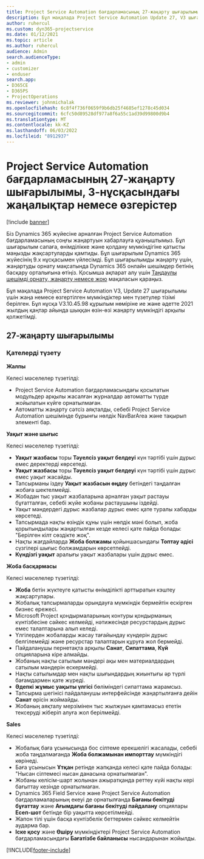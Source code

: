 ```yaml
---
title: Project Service Automation бағдарламасының 27-жаңарту шығарылымы, 3-нұсқасындағы жаңалықтар немесе өзгерістер
description: Бұл мақалада Project Service Automation Update 27, V3 шығарылымында қолжетімді мүмкіндіктер мен түзетулер тізімі берілген.
author: ruhercul
ms.custom: dyn365-projectservice
ms.date: 01/12/2021
ms.topic: article
ms.author: ruhercul
audience: Admin
search.audienceType:
- admin
- customizer
- enduser
search.app:
- D365CE
- D365PS
- ProjectOperations
ms.reviewer: johnmichalak
ms.openlocfilehash: 6c8f4f736f0659f9b6db25f4685ef1278c45d034
ms.sourcegitcommit: 6cfc50d89528df977a8f6a55c1ad39d99800d9b4
ms.translationtype: MT
ms.contentlocale: kk-KZ
ms.lasthandoff: 06/03/2022
ms.locfileid: "8912937"
---
```

# <a name="whats-new-or-changed-in-project-service-automation-update-release-27-v3"></a>Project Service Automation бағдарламасының 27-жаңарту шығарылымы, 3-нұсқасындағы жаңалықтар немесе өзгерістер

[!include [banner](../includes/psa-now-project-operations.md)]

Біз Dynamics 365 жүйесіне арналған Project Service Automation бағдарламасының соңғы жаңартуын хабарлауға қуаныштымыз. Бұл шығарылым сапаға, өнімділікке және қолдану мүмкіндігіне қатысты маңызды жақсартуларды қамтиды. Бұл шығарылым Dynamics 365 жүйесінің 9.x нұсқасымен үйлесімді. Бұл шығарылымды жаңарту үшін, жаңартуды орнату мақсатында Dynamics 365 онлайн шешімдер бетінің басқару орталығына өтіңіз. Қосымша ақпарат алу үшін [Таңдаулы шешімді орнату, жаңарту немесе жою](/power-platform/admin/install-remove-preferred-solution) мақаласын қараңыз.

Бұл мақалада Project Service Automation V3, Update 27 шығарылымы үшін жаңа немесе өзгертілген мүмкіндіктер мен түзетулер тізімі берілген. Бұл нұсқа V3.10.45.98 құрылым нөміріне ие және әдетте 2021 жылдың қаңтар айында шыққан өзін-өзі жаңарту мүмкіндігі арқылы қолжетімді.

## <a name="update-release-27"></a>27-жаңарту шығарылымы

### <a name="bug-fixes"></a>Қателерді түзету

**Жалпы**

Келесі мәселелер түзетілді:

- Project Service Automation бағдарламасындағы қосылатын модульдер арқылы жасалған журналдар автоматты түрде жойылатын күйге орнатылмаған.
- Автоматты жаңарту сәтсіз аяқталды, себебі Project Service Automation шешімінде бұрынғы нөлдік NavBarArea және тақырып элементі бар.

**Уақыт және шығыс**

Келесі мәселелер түзетілді:

- **Уақыт жазбасы** торы **Тәуелсіз уақыт белдеуі** күн тәртібі үшін дұрыс емес деректерді көрсетеді.
- **Уақыт жазбасы** торы **Тәуелсіз уақыт белдеуі** күн тәртібі үшін дұрыс емес уақыт жасайды.
- Тапсырманы іздеу **Уақыт жазбасын өңдеу** бетіндегі таңдалған жобаға шектелмейді.
- Жобадан тыс уақыт жазбаларына арналған уақыт растауы бұғатталған, себебі жүйе жобаны растаушыны іздейді.
- Уақыт мәндердегі дұрыс жазбалар дұрыс емес қате туралы хабарды көрсетеді.
- Тапсырмада нақты өзіндік құны үшін нөлдік мәні болып, жоба қорытындылары жаңартылған кезде келесі қате пайда болады: "Берілген кілт сөздікте жоқ".
- Нақты жағдайларда **Жоба болжамы** қойыншасындағы **Топтау әдісі** сүзгілері шығыс болжамдарын көрсетпейді.
- **Күндізгі уақыт** аралығы уақыт жазбалары үшін дұрыс емес.

**Жоба басқармасы**

Келесі мәселелер түзетілді:

- **Жоба** бетін жүктеуге қатысты өнімділікті арттыратын кэштеу жақсартулары.
- Жобалық тапсырмаларды орындауға мүмкіндік бермейтін ескірген бизнес ережесі.
- Microsoft Project қондырмаларының контуры қондырманың күнтізбесіне сәйкес келмейді, нәтижесінде ресурстардың дұрыс емес талаптарына алып келеді.
- Үлгілерден жобаларды жасау тағайындау күндерін дұрыс белгілемейді және ресурстар талаптарын құруға жол бермейді.
- Пайдаланушы пернетақта арқылы **Санат**, **Сипаттама**, **Күй** опцияларына кіре алмайды.
- Жобаның нақты сатылым мәндері ақы мен материалдардың сатылым мәндерін ескермейді.
- Нақты сатылымдар мен нақты шығындардың жиынтығы әр түрлі бағамдармен қате жүреді.
- **Әдепкі жұмыс уақыты үлгісі** бөліміндегі сипаттама жарамсыз.
- Тапсырма шегінісі пайдаланушы интерфейсінде жаңартылғанға дейін **Санат** өрісін жоймайды.
- Жобаның аяқталу мерзімінен тыс жылжуын қамтамасыз ететін тексеруді жіберіп алуға жол берілмейді.

**Sales**

Келесі мәселелер түзетілді:

- Жобалық баға ұсынысында бос сілтеме ерекшелігі жасалады, себебі жоба таңдалмағанда **Жоба болжамынан импорттау** мүмкіндігі көрінеді.
- Баға ұсынысын **Ұтқан** ретінде жапқанда келесі қате пайда болады: "Нысан сілтемесі нысан данасына орнатылмаған".
- Жобаны келісім-шарт жолынан ажыратқанда реттеу күйі нақты кері бағыттау кезінде орнатылмаған.
- Dynamics 365 Field Service және Project Service Automation бағдарламаларының екеуі де орнатылғанда **Бағаны бекітуді бұғаттау** және **Ағымдағы бағаны бекітуді пайдалану** опциялары **Есеп-шот** бетінде бір уақытта көрсетілмейді.
- Жапон тілі үшін басқа күнтізбелік беттермен сәйкес келмейтін аударма бар.
- **Іске қосу** және **Өшіру** мүмкіндіктері Project Service Automation бағдарламасындағы **Бағатізбе байланысы** нысандарынан жойылды.


[!INCLUDE[footer-include](../includes/footer-banner.md)]

